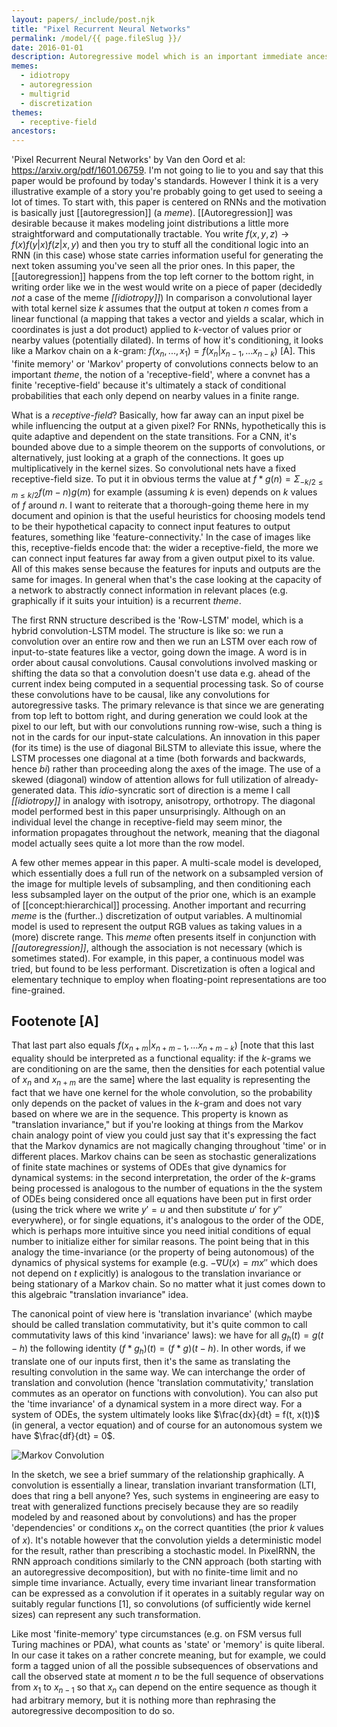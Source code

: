 ```yaml
---
layout: papers/_include/post.njk
title: "Pixel Recurrent Neural Networks"
permalink: /model/{{ page.fileSlug }}/
date: 2016-01-01
description: Autoregressive model which is an important immediate ancestor to Wavenet
memes:
  - idiotropy
  - autoregression
  - multigrid
  - discretization
themes:
  - receptive-field
ancestors:
---
```


'Pixel Recurrent Neural Networks' by Van den Oord et al: https://arxiv.org/pdf/1601.06759.  I'm not going to lie to you and say that this paper would be profound by today's standards. However I think it is a very illustrative example of a story you're probably going to get used to seeing a lot of times. To start with, this paper is centered on RNNs and the motivation is basically just [[autoregression]] (a *meme*). [[Autoregression]] was desirable because it makes modeling joint distributions a little more straightforward and computationally tractable. You write $f(x,y,z) \rightarrow f(x)f(y | x)f(z | x, y)$ and then you try to stuff all the conditional logic into an RNN (in this case) whose state carries information useful for generating the next token assuming you've seen all the prior ones. In this paper, the [[autoregression]] happens from the top left corner to the bottom right, in writing order like we in the west would write on a piece of paper (decidedly *not* a case of the meme *[[idiotropy]]*) In comparison a convolutional layer with total kernel size $k$ assumes that the output at token $n$ comes from a linear functional (a mapping that takes a vector and yields a scalar, which in coordinates is just a dot product) applied to $k$-vector of values prior or nearby values (potentially dilated). In terms of how it's conditioning, it looks like a Markov chain on a $k$-gram: $f(x_n, ..., x_1) = f(x_n | x_{n-1}, ... x_{n-k})$ [A].  This 'finite memory' or 'Markov' property of convolutions connects below to an important *theme*, the notion of a 'receptive-field', where a convnet has a finite 'receptive-field' because it's ultimately a stack of conditional probabilities that each only depend on nearby values in a finite range.

What is a *receptive-field*? Basically, how far away can an input pixel be while influencing the output at a given pixel? For RNNs, hypothetically this is quite adaptive and dependent on the state transitions. For a CNN, it's bounded above due to a simple theorem on the supports of convolutions, or alternatively, just looking at a graph of the connections. It goes up multiplicatively in the kernel sizes. So convolutional nets have a fixed receptive-field size. To put it in obvious terms the value at $f * g (n) = \Sigma_{-k/2 \leq m \leq k/2} f(m - n)g(m)$ for example (assuming $k$ is even) depends on $k$ values of $f$ around $n$. I want to reiterate that a thorough-going theme here in my document and opinion is that the useful heuristics for choosing models tend to be their hypothetical capacity to connect input features to output features, something like 'feature-connectivity.' In the case of images like this, receptive-fields encode that: the wider a receptive-field, the more we can connect input features far away from a given output pixel to its value. All of this makes sense because the features for inputs and outputs are the same for images. In general when that's the case looking at the capacity of a network to abstractly connect information in relevant places (e.g. graphically if it suits your intuition) is a recurrent *theme*.

 The first RNN structure described is the 'Row-LSTM' model, which is a hybrid convolution-LSTM model. The structure is like so: we run a convolution over an entire row and then we run an LSTM over each row of input-to-state features like a vector, going down the image.  A word is in order about causal convolutions. Causal convolutions involved masking or shifting the data so that a convolution doesn't use data e.g. ahead of the current index being computed in a sequential processing task. So of course these convolutions have to be causal, like any convolutions for autoregressive tasks. The primary relevance is that since we are generating from top left to bottom right, and during generation we could look at the pixel to our left, but with our convolutions running row-wise, such a thing is not in the cards for our input-state calculations. An innovation in this paper (for its time) is the use of diagonal BiLSTM to alleviate this issue, where the LSTM processes one diagonal at a time (both forwards and backwards, hence *bi*) rather than proceeding along the axes of the image. The use of a skewed (diagonal) window of attention allows for full utilization of already-generated data. This *idio*-syncratic sort of direction is a meme I call *[[idiotropy]]* in analogy with isotropy, anisotropy, orthotropy. The diagonal model performed best in this paper unsurprisingly. Although on an individual level the change in receptive-field may seem minor, the information propagates throughout the network, meaning that the diagonal model actually sees quite a lot more than the row model.

A few other memes appear in this paper. A multi-scale model is developed, which essentially does a full run of the network on a subsampled version of the image for multiple levels of subsampling, and then conditioning each less subsampled layer on the output of the prior one, which is an example of [[concept:hierarchical]] processing. Another important and recurring *meme* is the (further..) discretization of output variables. A multinomial model is used to represent the output RGB values as taking values in a (more) discrete range. This *meme* often presents itself in conjunction with *[[autoregression]]*, although the association is not necessary (which is sometimes stated). For example, in this paper, a continuous model was tried, but found to be less performant. Discretization is often a logical and elementary technique to employ when floating-point representations are too fine-grained. 

## Footenote [A]

That last part also equals $f(x_{n+m} | x_{n+m-1}, ... x_{n+m-k})$ [note that this last equality should be interpreted as a functional equality: if the $k$-grams we are conditioning on are the same, then the densities for each potential value of $x_n$ and $x_{n+m}$ are the same] where the last equality is representing the fact that we have one kernel for the whole convolution, so the probability only depends on the packet of values in the $k$-gram and does not vary based on where we are in the sequence. This property is known as "translation invariance," but if you're looking at things from the Markov chain analogy point of view you could just say that it's expressing the fact that the Markov dynamics are not magically changing throughout 'time' or in different places. Markov chains can be seen as stochastic generalizations of finite state machines or systems of ODEs that give dynamics for dynamical systems: in the second interpretation, the order of the $k$-grams being processed is analogous to the number of equations in the the system of ODEs being considered once all equations have been put in first order (using the trick where we write $y' = u$ and then substitute $u'$ for $y''$ everywhere), or for single equations, it's analogous to the order of the ODE, which is perhaps more intuitive since you need initial conditions of equal number to initialize either for similar reasons. The point being that in this analogy the time-invariance (or the property of being autonomous) of the dynamics of physical systems for example (e.g. $-\nabla U(x) = mx''$ which does not depend on $t$ explicitly) is analogous to the translation invariance or being stationary of a Markov chain. So no matter what it just comes down to this algebraic "translation invariance" idea. 

The canonical point of view here is 'translation invariance' (which maybe should be called translation commutativity, but it's quite common to call commutativity laws of this kind 'invariance' laws): we have for all $g_h(t) = g(t-h)$ the following identity $(f * g_h)(t) = (f * g)(t-h)$. In other words, if we translate one of our inputs first, then it's the same as translating the resulting convolution in the same way. We can interchange the order of translation and convolution (hence 'translation commutativity,' translation commutes as an operator on functions with convolution). You can also put the 'time invariance' of a dynamical system in a more direct way. For a system of ODEs, the system ultimately looks like $\frac{dx}{dt} = f(t, x(t))$ (in general, a vector equation) and of course for an autonomous system we have $\frac{df}{dt} = 0$. 
	
![Markov Convolution](/images/markov-convolution.png)

In the sketch, we see a brief summary of the relationship graphically. A convolution is essentially a linear, translation invariant transformation (LTI, does that ring a bell anyone? Yes, such systems in engineering are easy to treat with generalized functions precisely because they are so readily modeled by and reasoned about by convolutions) and has the proper 'dependencies' or conditions $x_n$ on the correct quantities (the prior $k$ values of $x$). It's notable however that the convolution yields a deterministic model for the result, rather than prescribing a stochastic model. In PixelRNN, the RNN approach conditions similarly to the CNN approach (both starting with an autoregressive decomposition), but with no finite-time limit and no simple time invariance. Actually, every time invariant linear transformation can be expressed as a convolution if it operates in a suitably regular way on suitably regular functions [1], so convolutions (of sufficiently wide kernel sizes) can represent any such transformation. 

Like most 'finite-memory' type circumstances (e.g. on FSM versus full Turing machines or PDA), what counts as 'state' or 'memory' is quite liberal. In our case it takes on a rather concrete meaning, but for example, we could form a tagged union of all the possible subsequences of observations and call the observed state at moment $n$ to be the full sequence of observations from $x_1$ to $x_{n-1}$ so that $x_n$ can depend on the entire sequence as though it had arbitrary memory, but it is nothing more than rephrasing the autoregressive decomposition to do so.

